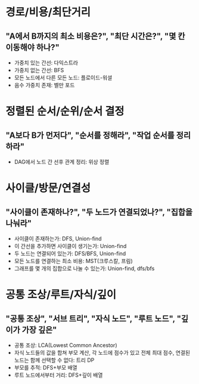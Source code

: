 # 경로/비용/최단거리
## "A에서 B까지의 최소 비용은?", "최단 시간은?", "몇 칸 이동해야 하나?"

- 가중치 있는 간선: 다익스트라
- 가중치 없는 간선: BFS
- 모든 노드에서 다른 모든 노드: 플로이드-워셜
- 음수 가중치 존재: 벨만 포드

# 정렬된 순서/순위/순서 결정
## "A보다 B가 먼저다", "순서를 정해라", "작업 순서를 정리하라"

- DAG에서 노드 간 선후 관계 정리: 위상 정렬

# 사이클/방문/연결성
## "사이클이 존재하나?", "두 노드가 연결되었나?", "집합을 나눠라"

- 사이클이 존재하는가: DFS, Union-find
- 이 간선을 추가하면 사이클이 생기는가: Union-find
- 두 노드는 연결되어 있는가: DFS/BFS, Union-find
- 모든 노드를 연결하는 최소 비용: MST(크루스칼, 프림)
- 그래프를 몇 개의 집합으로 나눌 수 있는가: Union-find, dfs/bfs

# 공통 조상/루트/자식/깊이
## "공통 조상", "서브 트리", "자식 노드", "루트 노드", "깊이가 가장 깊은"

- 공통 조상: LCA(Lowest Common Ancestor)
- 자식 노드들의 값을 합쳐 부모 계산, 각 노드에 점수가 있고 전체 최대 점수, 연결된 노드는 함께 선택할 수 없다: 트리 DP
- 부모를 추적: DFS+부모 배열
- 루트 노드에서부터 거리: DFS+깊이 배열
